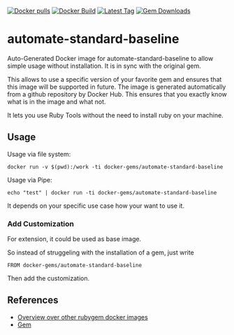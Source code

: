 [![Docker pulls](https://img.shields.io/docker/pulls/rubygem/automate-standard-baseline.svg)](https://hub.docker.com/r/rubygem/automate-standard-baseline/)
[![Docker Build](https://img.shields.io/docker/automated/rubygem/automate-standard-baseline.svg)](https://hub.docker.com/r/rubygem/automate-standard-baseline/)
[![Latest Tag](https://img.shields.io/github/tag/docker-rubygem/automate-standard-baseline.svg)](https://hub.docker.com/r/rubygem/automate-standard-baseline/)
[![Gem Downloads](https://img.shields.io/gem/dt/automate-standard-baseline.svg)](https://rubygems.org/gems/automate-standard-baseline/)
# automate-standard-baseline

Auto-Generated Docker image for automate-standard-baseline to allow simple usage without installation.
It is in sync with the original gem.

This allows to use a specific version of your favorite gem and ensures that this image will be supported in future.
The image is generated automatically from a github repository by Docker Hub.
This ensures that you exactly know what is in the image and what not.

It lets you use Ruby Tools without the need to install ruby on your machine.

## Usage

Usage via file system:

`docker run -v $(pwd):/work -ti docker-gems/automate-standard-baseline`

Usage via Pipe:

`echo "test" | docker run -ti docker-gems/automate-standard-baseline`

It depends on your specific use case how your want to use it.

### Add Customization

For extension, it could be used as base image.

So instead of struggeling with the installation of a gem, just write

`FROM docker-gems/automate-standard-baseline`

Then add the customization.

## References

 - [Overview over other rubygem docker images](https://github.com/thinkbot/docker-rubygem)
 - [Gem](https://rubygems.org/gems/automate-standard-baseline/)
